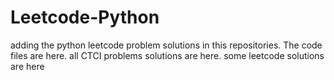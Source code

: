 # Leetcode-Python
adding the python leetcode problem solutions in this repositories. 
The code files are here.
all CTCI problems solutions are here.
some leetcode solutions are here


















































































































































































































































































































































































































































